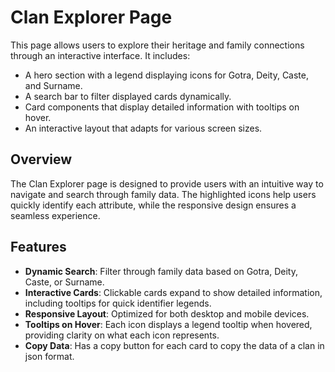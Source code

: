 # Clan Explorer Page

This page allows users to explore their heritage and family connections through an interactive interface. It includes:

- A hero section with a legend displaying icons for Gotra, Deity, Caste, and Surname.
- A search bar to filter displayed cards dynamically.
- Card components that display detailed information with tooltips on hover.
- An interactive layout that adapts for various screen sizes.

## Overview

The Clan Explorer page is designed to provide users with an intuitive way to navigate and search through family data. The highlighted icons help users quickly identify each attribute, while the responsive design ensures a seamless experience.

## Features

- **Dynamic Search**: Filter through family data based on Gotra, Deity, Caste, or Surname.
- **Interactive Cards**: Clickable cards expand to show detailed information, including tooltips for quick identifier legends.
- **Responsive Layout**: Optimized for both desktop and mobile devices.
- **Tooltips on Hover**: Each icon displays a legend tooltip when hovered, providing clarity on what each icon represents.
- **Copy Data**: Has a copy button for each card to copy the data of a clan in json format.
